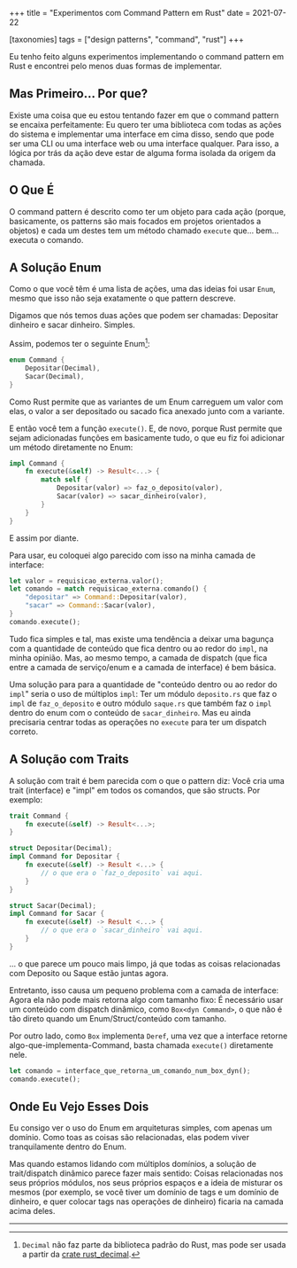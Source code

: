 +++
title = "Experimentos com Command Pattern em Rust"
date = 2021-07-22

[taxonomies]
tags = ["design patterns", "command", "rust"]
+++

Eu tenho feito alguns experimentos implementando o command pattern em Rust e
encontrei pelo menos duas formas de implementar.

<!-- more -->

## Mas Primeiro... Por que?

Existe uma coisa que eu estou tentando fazer em que o command pattern se
encaixa perfeitamente: Eu quero ter uma biblioteca com todas as ações do
sistema e implementar uma interface em cima disso, sendo que pode ser uma CLI
ou uma interface web ou uma interface qualquer. Para isso, a lógica por trás da
ação deve estar de alguma forma isolada da origem da chamada.

## O Que É

O command pattern é descrito como ter um objeto para cada ação (porque,
basicamente, os patterns são mais focados em projetos orientados a objetos) e
cada um destes tem um método chamado `execute` que... bem... executa o comando.

## A Solução Enum

Como o que você têm é uma lista de ações, uma das ideias foi usar `Enum`, mesmo
que isso não seja exatamente o que pattern descreve.

Digamos que nós temos duas ações que podem ser chamadas: Depositar dinheiro e
sacar dinheiro. Simples.

Assim, podemos ter o seguinte Enum[^1]:

```rust
enum Command {
    Depositar(Decimal),
    Sacar(Decimal),
}
```

Como Rust permite que as variantes de um Enum carreguem um valor com elas, o
valor a ser depositado ou sacado fica anexado junto com a variante.

E então você tem a função `execute()`. E, de novo, porque Rust permite que
sejam adicionadas funções em basicamente tudo, o que eu fiz foi adicionar um
método diretamente no Enum:

```rust
impl Command {
    fn execute(&self) -> Result<...> {
        match self {
            Depositar(valor) => faz_o_deposito(valor),
            Sacar(valor) => sacar_dinheiro(valor),
        }
    }
}
```

E assim por diante.

Para usar, eu coloquei algo parecido com isso na minha camada de interface:

```rust
let valor = requisicao_externa.valor();
let comando = match requisicao_externa.comando() {
    "depositar" => Command::Depositar(valor),
    "sacar" => Command::Sacar(valor),
}
comando.execute();
```

Tudo fica simples e tal, mas existe uma tendência a deixar uma bagunça com a
quantidade de conteúdo que fica dentro ou ao redor do `impl`, na minha opinião.
Mas, ao mesmo tempo, a camada de dispatch (que fica entre a camada de
serviço/enum e a camada de interface) é bem básica.

Uma solução para para a quantidade de "conteúdo dentro ou ao redor do `impl`"
seria o uso de múltiplos `impl`: Ter um módulo `deposito.rs` que faz o `impl`
de `faz_o_deposito` e outro módulo `saque.rs` que também faz o `impl` dentro do
enum com o conteúdo de `sacar_dinheiro`. Mas eu ainda precisaria centrar todas
as operações no `execute` para ter um dispatch correto.

## A Solução com Traits

A solução com trait é bem parecida com o que o pattern diz: Você cria uma trait
(interface) e "impl" em todos os comandos, que são structs. Por exemplo:

```rust
trait Command {
    fn execute(&self) -> Result<...>;
}
```

```rust
struct Depositar(Decimal);
impl Command for Depositar {
    fn execute(&self) -> Result <...> {
        // o que era o `faz_o_deposito` vai aqui.
    }
}

struct Sacar(Decimal);
impl Command for Sacar {
    fn execute(&self) -> Result <...> {
        // o que era o `sacar_dinheiro` vai aqui.
    }
}
```

... o que parece um pouco mais limpo, já que todas as coisas relacionadas com
Deposito ou Saque estão juntas agora.

Entretanto, isso causa um pequeno problema com a camada de interface: Agora ela
não pode mais retorna algo com tamanho fixo: É necessário usar um conteúdo com
dispatch dinâmico, como `Box<dyn Command>`, o que não é tão direto quando um
Enum/Struct/conteúdo com tamanho.

Por outro lado, como `Box` implementa `Deref`, uma vez que a interface retorne
algo-que-implementa-Command, basta chamada `execute()` diretamente nele.

```rust
let comando = interface_que_retorna_um_comando_num_box_dyn();
comando.execute();
```

## Onde Eu Vejo Esses Dois

Eu consigo ver o uso do Enum em arquiteturas simples, com apenas um domínio.
Como toas as coisas são relacionadas, elas podem viver tranquilamente dentro do
Enum.

Mas quando estamos lidando com múltiplos domínios, a solução de trait/dispatch
dinâmico parece fazer mais sentido: Coisas relacionadas nos seus próprios
módulos, nos seus próprios espaços e a ideia de misturar os mesmos (por
exemplo, se você tiver um domínio de tags e um domínio de dinheiro, e quer
colocar tags nas operações de dinheiro) ficaria na camada acima deles.

---

[^1]: `Decimal` não faz parte da biblioteca padrão do Rust, mas pode ser usada
  a partir da [crate rust_decimal](https://crates.io/crates/rust_decimal).

<!-- 
vim:spelllang=pt:
-->
